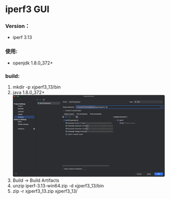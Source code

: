 # iperf3 GUI

### Version：
- iperf 3.13

### 使用:
- openjdk 1.8.0_372+

### build:
1. mkdir -p xjperf3_13/bin
2. java 1.8.0_372+
    ![image](./img.png)
3. Build -> Build Artifacts
4. unzip iperf-3.13-win64.zip -d xjperf3_13/bin
5. zip -r xjperf3_13.zip xjperf3_13/
